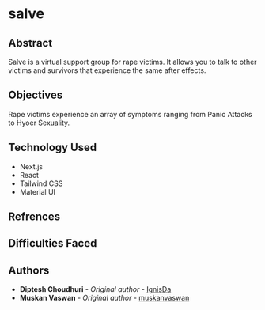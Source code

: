 # salve

## Abstract 
Salve is a virtual support group for rape victims. It allows you to talk to other victims and survivors that experience the same after effects.

## Objectives 
Rape victims experience an array of symptoms ranging from Panic Attacks to Hyoer Sexuality.

## Technology Used 
- Next.js 
- React
- Tailwind CSS
- Material UI

## Refrences

## Difficulties Faced

## Authors

- **Diptesh Choudhuri** - _Original author_ - [IgnisDa](https://github.com/IgnisDa)
- **Muskan Vaswan** - _Original author_ - [muskanvaswan](https://github.com/muskanvaswan)
